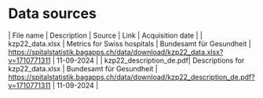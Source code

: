 # Data sources

| File name | Description | Source | Link | Acquisition date |
| kzp22_data.xlsx | Metrics for Swiss hospitals | Bundesamt für Gesundheit | https://spitalstatistik.bagapps.ch/data/download/kzp22_data.xlsx?v=1710771311 | 11-09-2024 |
| kzp22_description_de.pdf| Descriptions for kzp22_data.xlsx | Bundesamt für Gesundheit | https://spitalstatistik.bagapps.ch/data/download/kzp22_description_de.pdf?v=1710771311 | 11-09-2024 |